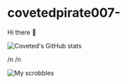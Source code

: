 # covetedpirate007-
Hi there 👋

![Coveted's GitHub stats](https://github-readme-stats.vercel.app/api?username=covetedpirate007&show_icons=true&theme=radical)

/n
/n

![My scrobbles](https://lastfm-recently-played.vercel.app/api?user=ways_unknown&count=1)
